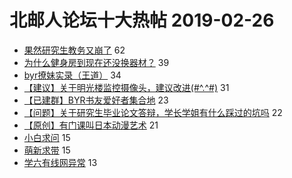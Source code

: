 # 北邮人论坛十大热帖 2019-02-26

- [果然研究生教务又崩了](https://bbs.byr.cn/article/Talking/6100199) 62
- [为什么健身房到现在还没换器材？](https://bbs.byr.cn/article/Gymnasium/111858) 39
- [byr撩妹实录（王道）](https://bbs.byr.cn/article/Feeling/3101732) 34
- [【建议】关于明光楼监控摄像头，建议改进(#^.^#)](https://bbs.byr.cn/article/Picture/3233061) 31
- [【已建群】BYR书友爱好者集合地](https://bbs.byr.cn/article/Friends/1912597) 23
- [【问题】关于研究生毕业论文答辩，学长学姐有什么踩过的坑吗](https://bbs.byr.cn/article/Paper/32881) 22
- [【原创】有门课叫日本动漫艺术](https://bbs.byr.cn/article/Comic/630250) 21
- [小白求问](https://bbs.byr.cn/article/Notebook/178544) 15
- [萌新求带](https://bbs.byr.cn/article/Dota/956945) 15
- [学六有线网异常](https://bbs.byr.cn/article/BUPTNet/100056) 13


